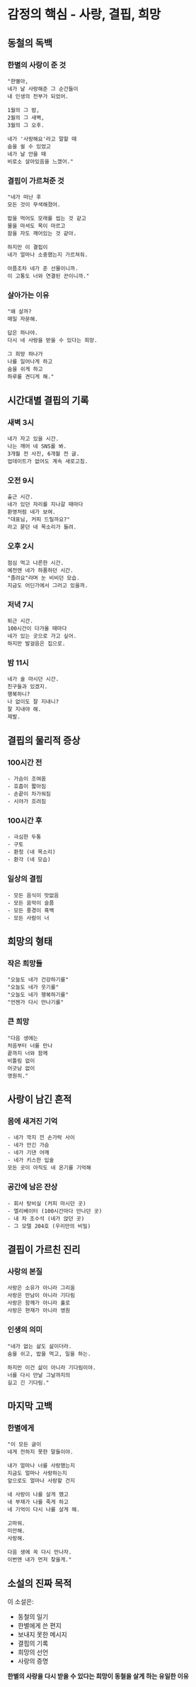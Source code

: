 # 감정의 핵심 - 사랑, 결핍, 희망

## 동철의 독백

### 한별의 사랑이 준 것
```
"한별아,
네가 날 사랑해준 그 순간들이
내 인생의 전부가 되었어.

1월의 그 밤,
2월의 그 새벽,
3월의 그 오후.

네가 '사랑해요'라고 말할 때
숨을 쉴 수 있었고
네가 날 안을 때
비로소 살아있음을 느꼈어."
```

### 결핍이 가르쳐준 것
```
"네가 떠난 후
모든 것이 무색해졌어.

밥을 먹어도 모래를 씹는 것 같고
물을 마셔도 목이 마르고
잠을 자도 깨어있는 것 같아.

하지만 이 결핍이
네가 얼마나 소중했는지 가르쳐줘.

아픔조차 네가 준 선물이니까.
이 고통도 너와 연결된 끈이니까."
```

### 살아가는 이유
```
"왜 살까?
매일 자문해.

답은 하나야.
다시 네 사랑을 받을 수 있다는 희망.

그 희망 하나가
나를 일어나게 하고
숨을 쉬게 하고
하루를 견디게 해."
```

## 시간대별 결핍의 기록

### 새벽 3시
```
네가 자고 있을 시간.
나는 깨어 네 SNS를 봐.
3개월 전 사진, 6개월 전 글.
업데이트가 없어도 계속 새로고침.
```

### 오전 9시
```
출근 시간.
네가 있던 자리를 지나갈 때마다
환영처럼 네가 보여.
"대표님, 커피 드릴까요?"
라고 묻던 네 목소리가 들려.
```

### 오후 2시
```
점심 먹고 나른한 시간.
예전엔 네가 하품하던 시간.
"졸려요"라며 눈 비비던 모습.
지금도 어딘가에서 그러고 있을까.
```

### 저녁 7시
```
퇴근 시간.
100시간이 다가올 때마다
네가 있는 곳으로 가고 싶어.
하지만 발걸음은 집으로.
```

### 밤 11시
```
네가 술 마시던 시간.
친구들과 있겠지.
행복하니?
나 없이도 잘 지내니?
잘 지내야 해.
제발.
```

## 결핍의 물리적 증상

### 100시간 전
```
- 가슴이 조여옴
- 호흡이 짧아짐
- 손끝이 차가워짐
- 시야가 흐려짐
```

### 100시간 후
```
- 극심한 두통
- 구토
- 환청 (네 목소리)
- 환각 (네 모습)
```

### 일상의 결핍
```
- 모든 음식이 맛없음
- 모든 음악이 슬픔
- 모든 풍경이 흑백
- 모든 사람이 너
```

## 희망의 형태

### 작은 희망들
```
"오늘도 네가 건강하기를"
"오늘도 네가 웃기를"
"오늘도 네가 행복하기를"
"언젠가 다시 만나기를"
```

### 큰 희망
```
"다음 생에는
처음부터 너를 만나
끝까지 너와 함께
비틀림 없이
어긋남 없이
영원히."
```

## 사랑이 남긴 흔적

### 몸에 새겨진 기억
```
- 네가 깍지 낀 손가락 사이
- 네가 안긴 가슴
- 네가 기댄 어깨
- 네가 키스한 입술
모든 곳이 아직도 네 온기를 기억해
```

### 공간에 남은 잔상
```
- 회사 탕비실 (커피 마시던 곳)
- 엘리베이터 (100시간마다 만나던 곳)
- 내 차 조수석 (네가 앉던 곳)
- 그 모텔 204호 (우리만의 비밀)
```

## 결핍이 가르친 진리

### 사랑의 본질
```
사랑은 소유가 아니라 그리움
사랑은 만남이 아니라 기다림
사랑은 함께가 아니라 홀로
사랑은 현재가 아니라 영원
```

### 인생의 의미
```
"네가 없는 삶도 삶이더라.
숨을 쉬고, 밥을 먹고, 일을 하는.

하지만 이건 삶이 아니라 기다림이야.
너를 다시 만날 그날까지의
길고 긴 기다림."
```

## 마지막 고백

### 한별에게
```
"이 모든 글이
네게 전하지 못한 말들이야.

내가 얼마나 너를 사랑했는지
지금도 얼마나 사랑하는지
앞으로도 얼마나 사랑할 건지

네 사랑이 나를 살게 했고
네 부재가 나를 죽게 하고
네 기억이 다시 나를 살게 해.

고마워.
미안해.
사랑해.

다음 생에 꼭 다시 만나자.
이번엔 내가 먼저 찾을게."
```

## 소설의 진짜 목적

이 소설은:
- 동철의 일기
- 한별에게 쓴 편지
- 보내지 못한 메시지
- 결핍의 기록
- 희망의 선언
- 사랑의 증명

**한별의 사랑을 다시 받을 수 있다는 희망이
동철을 살게 하는 유일한 이유**